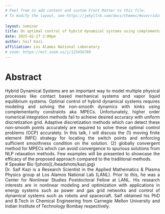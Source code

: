 ```yaml
---
# Feel free to add content and custom Front Matter to this file.
# To modify the layout, see https://jekyllrb.com/docs/themes/#overriding-theme-defaults

layout: seminar
title: On optimal control of hybrid dynamical systems using complementarity constraints – discretization and globalization
date: 2025-02-27 2:00pm
author: Saif Kazi
affiliation: Los Alamos National Laboratory
# zoom: https://mit.zoom.us/j/123456789
---
```

# Abstract
<div style="text-align: justify;">
Hybrid Dynamical Systems are an important way to model multiple physical processes like contact based mechanical systems and vapor liquid equilibrium systems. Optimal control of hybrid dynamical systems requires modeling and solving the non-smooth dynamics with kinks using complementarity constraints aka MPECs. Unfortunately, higher order numerical integration methods fail to achieve desired accuracy with uniform discretization grid. Adaptive discretization methods which can detect these non-smooth points accurately are required to solve these optimal control problems (OCP) accurately. In this talk, I will discuss the (1) moving finite element (MFE) strategy for locating the switch points and enforcing sufficient smoothness condition on the solution. (2) globally convergent method for MPECs which can avoid convergence to spurious solutions from NLP relaxation methods. Few examples will be presented to showcase the efficacy of the proposed approach compared to the traditional methods.
</div>
# Speaker Bio
![photo](./headshots/kazi.jpg)
<div style="text-align: justify;">
Dr. Saif Kazi is a Research Scientist in the Applied Mathematics & Plasma Physics group at Los Alamos National Lab (LANL). Prior to this, he was a Center for Nonlinear Studies Postdoctoral Fellow at LANL. His research interests are in nonlinear modeling and optimization with applications in energy systems such as power and gas grid networks and control of dynamical systems such as robots and spacecraft. Saif obtained his PhD and B.Tech in Chemical Engineering from Carnegie Mellon University and Indian Institute of Technology Bombay respectively.
</div>